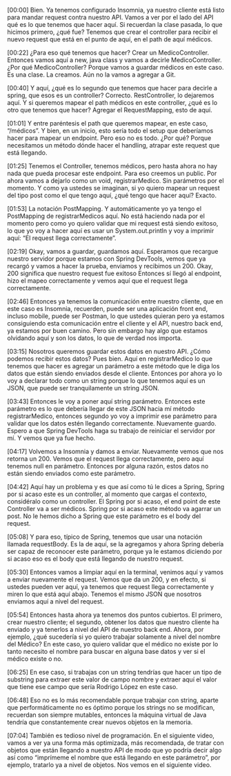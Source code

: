 [00:00] Bien. Ya tenemos configurado Insomnia, ya nuestro cliente está listo para mandar request contra nuestro API. Vamos a ver por el lado del API qué es lo que tenemos que hacer aquí. Si recuerdan la clase pasada, lo que hicimos primero, ¿qué fue? Tenemos que crear el controller para recibir el nuevo request que está en el punto de aquí, en el path de aquí médicos.

[00:22] ¿Para eso qué tenemos que hacer? Crear un MedicoController. Entonces vamos aquí a new, java class y vamos a decirle MedicoController. ¿Por qué MedicoController? Porque vamos a guardar médicos en este caso. Es una clase. La creamos. Aún no la vamos a agregar a Git.

[00:40] Y aquí, ¿qué es lo segundo que tenemos que hacer para decirle a spring, que esos es un controller? Correcto. RestController, lo dejaremos aquí. Y si queremos mapear el path médicos en este controller, ¿qué es lo otro que tenemos que hacer? Agregar el RequestMapping, esto de aquí.

[01:01] Y entre paréntesis el path que queremos mapear, en este caso, “/médicos”. Y bien, en un inicio, esto sería todo el setup que deberíamos hacer para mapear un endpoint. Pero eso no es todo. ¿Por qué? Porque necesitamos un método dónde hacer el handling, atrapar este request que está llegando.

[01:25] Tenemos el Controller, tenemos médicos, pero hasta ahora no hay nada que pueda procesar este endpoint. Para eso creemos un public. Por ahora vamos a dejarlo como un void, registrarMedico. Sin parámetros por el momento. Y como ya ustedes se imaginan, si yo quiero mapear un request del tipo post como el que tengo aquí, ¿qué tengo que hacer aquí? Exacto.

[01:53] La notación PostMapping. Y automáticamente yo ya tengo el PostMapping de registrarMedicos aquí. No está haciendo nada por el momento pero como yo quiero validar que mi request está siendo exitoso, lo que yo voy a hacer aquí es usar un System.out.println y voy a imprimir aquí: “El request llega correctamente”.

[02:19] Okay, vamos a guardar, guardamos aquí. Esperamos que recargue nuestro servidor porque estamos con Spring DevTools, vemos que ya recargó y vamos a hacer la prueba, enviamos y recibimos un 200. Okay, 200 significa que nuestro request fue exitoso Entonces sí llegó al endpoint, hizo el mapeo correctamente y vemos aquí que el request llega correctamente.

[02:46] Entonces ya tenemos la comunicación entre nuestro cliente, que en este caso es Insomnia, recuerden, puede ser una aplicación front end, incluso mobile, puede ser Postman, lo que ustedes quieran pero ya estamos consiguiendo esta comunicación entre el cliente y el API, nuestro back end, ya estamos por buen camino. Pero sin embargo hay algo que estamos olvidando aquí y son los datos, lo que de verdad nos importa.

[03:15] Nosotros queremos guardar estos datos en nuestro API. ¿Cómo podemos recibir estos datos? Pues bien. Aquí en registrarMedico lo que tenemos que hacer es agregar un parámetro a este método que le diga los datos que están siendo enviados desde el cliente. Entonces por ahora yo lo voy a declarar todo como un string porque lo que tenemos aquí es un JSON, que puede ser tranquilamente un string JSON.

[03:43] Entonces le voy a poner aquí string parámetro. Entonces este parámetro es lo que debería llegar de este JSON hacia mí método registrarMedico, entonces segundo yo voy a imprimir ese parámetro para validar que los datos estén llegando correctamente. Nuevamente guardo. Espero a que Spring DevTools haga su trabajo de reiniciar el servidor por mí. Y vemos que ya fue hecho.

[04:17] Volvemos a Insomnia y damos a enviar. Nuevamente vemos que nos retorna un 200. Vemos que el request llega correctamente, pero aquí tenemos null en parámetro. Entonces por alguna razón, estos datos no están siendo enviados como este parámetro.

[04:42] Aquí hay un problema y es que así como tú le dices a Spring, Spring por si acaso este es un controller, al momento que cargas el contexto, considéralo como un controller. El Spring por si acaso, el end point de este Controller va a ser médicos. Spring por si acaso este método va agarrar un post. No le hemos dicho a Spring que este parámetro es el body del request.

[05:08] Y para eso, típico de Spring, tenemos que usar una notación llamada requestBody. Es la de aquí, se la agregamos y ahora Spring debería ser capaz de reconocer este parámetro, porque ya le estamos diciendo por si acaso eso es el body que está llegando de nuestro request.

[05:30] Entonces vamos a limpiar aquí en la terminal, venimos aquí y vamos a enviar nuevamente el request. Vemos que da un 200, y en efecto, si ustedes pueden ver aquí, ya tenemos que request llega correctamente y miren lo que está aquí abajo. Tenemos el mismo JSON que nosotros enviamos aquí a nivel del request.

[05:54] Entonces hasta ahora ya tenemos dos puntos cubiertos. El primero, crear nuestro cliente; el segundo, obtener los datos que nuestro cliente ha enviado y ya tenerlos a nivel del API de nuestro back end. Ahora, por ejemplo, ¿qué sucedería si yo quiero trabajar solamente a nivel del nombre del Médico? En este caso, yo quiero validar que el médico no existe por lo tanto necesito el nombre para buscar en alguna base datos y ver si el médico existe o no.

[06:25] En ese caso, si trabajas con un string tendrías que hacer un tipo de substring para extraer este valor de campo nombre y extraer aquí el valor que tiene ese campo que sería Rodrigo López en este caso.

[06:48] Eso no es lo más recomendable porque trabajar con string, aparte que performáticamente no es óptimo porque los strings no se modifican, recuerdan son siempre mutables, entonces la máquina virtual de Java tendría que constantemente crear nuevos objetos en la memoria.

[07:04] También es tedioso nivel de programación. En el siguiente video, vamos a ver ya una forma más optimizada, más recomendada, de tratar con objetos que están llegando a nuestro API de modo que yo podría decir algo así como “imprímeme el nombre que está llegando en este parámetro”, por ejemplo, tratarlo ya a nivel de objetos. Nos vemos en el siguiente video.